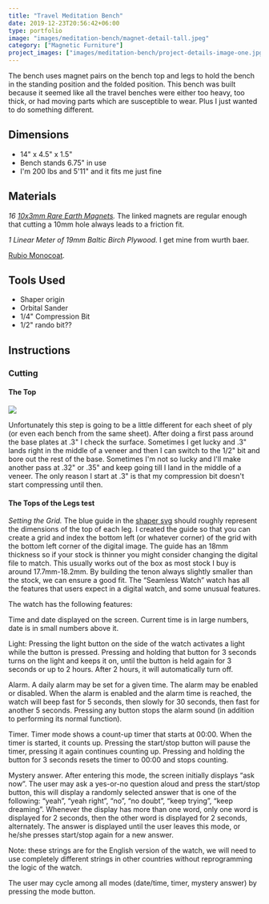 ```yaml
---
title: "Travel Meditation Bench"
date: 2019-12-23T20:56:42+06:00
type: portfolio
image: "images/meditation-bench/magnet-detail-tall.jpeg"
category: ["Magnetic Furniture"]
project_images: ["images/meditation-bench/project-details-image-one.jpg", "images/meditation-bench/L1130589.jpeg"]
---
```


The bench uses magnet pairs on the bench top and legs to hold the bench in the standing position and the folded position. This bench was built because it seemed like all the travel benches were either too heavy, too thick, or had moving parts which are susceptible to wear. Plus I just wanted to do something different. 

## Dimensions
- 14" x 4.5" x 1.5"
- Bench stands 6.75" in use
- I'm 200 lbs and 5'11" and it fits me just fine

## Materials

*16 [10x3mm Rare Earth Magnets](https://www.amazon.com/gp/product/B08GLS59JS/ref=ppx_yo_dt_b_search_asin_title?ie=UTF8&psc=1).* The linked magnets are regular enough that cutting a 10mm hole always leads to a friction fit.  
  
*1 Linear Meter of 19mm Baltic Birch Plywood.* I get mine from wurth baer.  
  
[Rubio Monocoat](https://www.amazon.com/gp/product/B071VRR3NZ/ref=ppx_yo_dt_b_search_asin_title?ie=UTF8&psc=1).  

## Tools Used
- Shaper origin
- Orbital Sander
- 1/4" Compression Bit
- 1/2" rando bit??

  
## Instructions

### Cutting

#### The Top
![](_L1130563.jpeg)

Unfortunately this step is going to be a little different for each sheet of ply (or even each bench from the same sheet). After doing a first pass around the base plates at .3" I check the surface. Sometimes I get lucky and .3" lands right in the middle of a veneer and then I can switch to the 1/2" bit and bore out the rest of the base. Sometimes I'm not so lucky and I'll make another pass at .32" or .35" and keep going till I land in the middle of a veneer. The only reason I start at .3" is that my compression bit doesn't start compressing until then.

#### The Tops of the Legs test
*Setting the Grid.* The blue guide in the [shaper svg](_leg-top.svg) should roughly represent the dimensions of the top of each leg. I created the guide so that you can create a grid and index the bottom left (or whatever corner) of the grid with the bottom left corner of the digital image. The guide has an 18mm thickness so if your stock is thinner you might consider changing the digital file to match. This usually works out of the box as most stock I buy is around 17.7mm-18.2mm. By building the tenon always slightly smaller than the stock, we can ensure a good fit.
The “Seamless Watch” watch has all the features that users expect in a digital watch, and some unusual features.


The watch has the following features:

Time and date displayed on the screen. Current time is in large numbers, date is in small numbers above it.

Light: Pressing the light button on the side of the watch activates a light while the button is pressed. Pressing and holding that button for 3 seconds turns on the light and keeps it on, until the button is held again for 3 seconds or up to 2 hours. After 2 hours, it will automatically turn off.

Alarm. A daily alarm may be set for a given time. The alarm may be enabled or disabled. When the alarm is enabled and the alarm time is reached, the watch will beep fast for 5 seconds, then slowly for 30 seconds, then fast for another 5 seconds. Pressing any button stops the alarm sound (in addition to performing its normal function).

Timer. Timer mode shows a count-up timer that starts at 00:00. When the timer is started, it counts up. Pressing the start/stop button will pause the timer, pressing it again continues counting up. Pressing and holding the button for 3 seconds resets the timer to 00:00 and stops counting.

Mystery answer. After entering this mode, the screen initially displays “ask now”. The user may ask a yes-or-no question aloud and press the start/stop button, this will display a randomly selected answer that is one of the following: “yeah”, “yeah right”, “no”, “no doubt”, “keep trying”, “keep dreaming”. Whenever the display has more than one word, only one word is displayed for 2 seconds, then the other word is displayed for 2 seconds, alternately. The answer is displayed until the user leaves this mode, or he/she presses start/stop again for a new answer. 


Note: these strings are for the English version of the watch, we will need to use completely different strings in other countries without reprogramming the logic of the watch.

The user may cycle among all modes (date/time, timer, mystery answer) by pressing the mode button.

